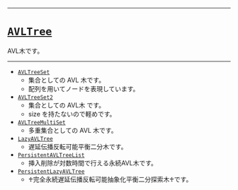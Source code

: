 _____

# [`AVLTree`](https://github.com/titan-23/Library_py/blob/main/DataStructures/AVLTree)

AVL木です。
_____

- [`AVLTreeSet`](./AVLTreeSet.md)
  - 集合としての AVL 木です。
  - 配列を用いてノードを表現しています。
- [`AVLTreeSet2`](./AVLTreeSet2.md)
  - 集合としての AVL木 です。
  - size を持たないので軽めです。
- [`AVLTreeMultiSet`](./AVLTreeMultiSet.md)
  - 多重集合としての AVL 木です。
- [`LazyAVLTree`](./LazyAVLTree.md)
  - 遅延伝播反転可能平衡二分木です。
- [`PersistentAVLTreeList`](./PersistentAVLTreeList.md)
  - 挿入削除が対数時間で行える永続AVL木です。
- [`PersistentLazyAVLTree`](./PersistentLazyAVLTree.md)
  - ♰完全永続遅延伝播反転可能抽象化平衡二分探索木♰です。
